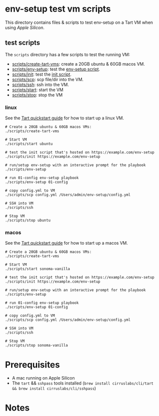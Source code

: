 # env-setup test vm scripts
This directory contains files & scripts to test env-setup on a Tart VM when 
using _Apple Silicon_.

## test scripts
The `scripts` directory has a few scripts to test the running VM:

- [scripts/create-tart-vms](scripts/create-tart-vms): create a 20GB ubuntu & 60GB macos VM.
- [scripts/env-setup](scripts/env-setup): test the [env-setup script](../scripts/env-setup).
- [scripts/init](scripts/init): test the [init script](../scripts/init).
- [scripts/scp](scripts/ssh): scp file/dir into the VM.
- [scripts/ssh](scripts/ssh): ssh into the VM.
- [scripts/start](scripts/start): start the VM
- [scripts/stop](scripts/stop): stop the VM

### linux
See the [Tart quickstart guide](https://tart.run/quick-start/#vm-images) for how to start up a linux VM.
```
# Create a 20GB ubuntu & 60GB macos VMs:
./scripts/create-tart-vms 

# Start VM
./scripts/start ubuntu

# test the init script that's hosted on https://example.com/env-setup
./scripts/init https://example.com/env-setup

# run/setup env-setup with an interactive prompt for the playbook
./scripts/env-setup 

# run 01-config env-setup playbook
./scripts/env-setup 01-config

# copy config.yml to VM
./scripts/scp config.yml /Users/admin/env-setup/config.yml

# SSH into VM
./scripts/ssh

# Stop VM
./scripts/stop ubuntu
```

### macos
See the [Tart quickstart guide](https://tart.run/quick-start/#vm-images) for how to start up a macos VM.

```
# Create a 20GB ubuntu & 60GB macos VMs:
./scripts/create-tart-vms 

# Start VM
./scripts/start sonoma-vanilla

# test the init script that's hosted on https://example.com/env-setup
./scripts/init https://example.com/env-setup

# run/setup env-setup with an interactive prompt for the playbook
./scripts/env-setup 

# run 01-config env-setup playbook
./scripts/env-setup 01-config

# copy config.yml to VM
./scripts/scp config.yml /Users/admin/env-setup/config.yml

# SSH into VM
./scripts/ssh

# Stop VM
./scripts/stop sonoma-vanilla
```

# Prerequisites
- A mac running on Apple Silicon
- The `tart` && `sshpass` tools installed (`brew install cirruslabs/cli/tart && brew install cirruslabs/cli/sshpass`)

# Notes

